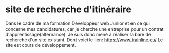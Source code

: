# site de recherche d'itinéraire
Dans le cadre de ma formation Développeur web Junior et en ce qui concerne mes candidatures, car je cherche une entreprise pour un contrat d'apprentissage(alternance). Je suis donc mené à réaliser la bare de recherche d'un site existant. Dont voici le lien: https://www.trainline.eu/
Le site est cours de développement.



